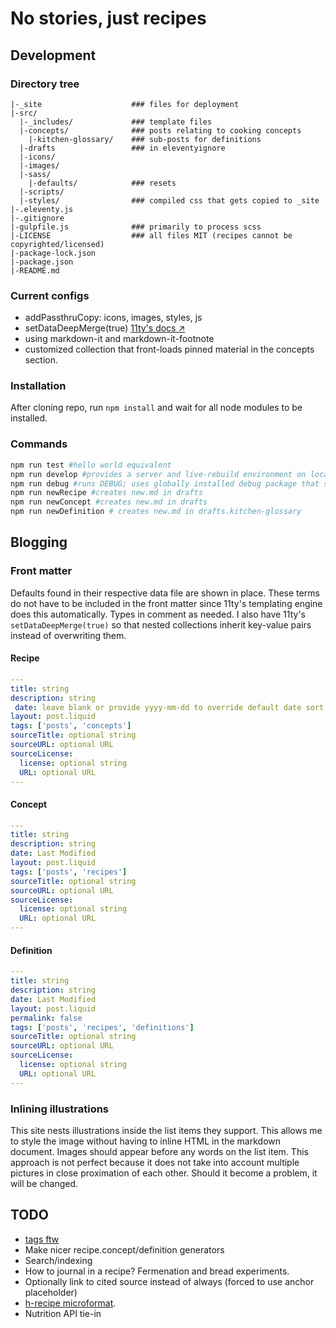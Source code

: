 # No stories, just recipes

## Development

### Directory tree

```plaintext
|-_site                    ### files for deployment
|-src/
  |-_includes/             ### template files
  |-concepts/              ### posts relating to cooking concepts
    |-kitchen-glossary/    ### sub-posts for definitions
  |-drafts                 ### in eleventyignore
  |-icons/
  |-images/
  |-sass/
    |-defaults/            ### resets
  |-scripts/
  |-styles/                ### compiled css that gets copied to _site
|-.eleventy.js
|-.gitignore
|-gulpfile.js              ### primarily to process scss
|-LICENSE                  ### all files MIT (recipes cannot be copyrighted/licensed)
|-package-lock.json
|-package.json
|-README.md
```

### Current configs

- addPassthruCopy: icons, images, styles, js
- setDataDeepMerge(true) [11ty's docs ↗️](https:www.11ty.dev/docs/data-deep-merge/)
- using markdown-it and markdown-it-footnote
- customized collection that front-loads pinned material in the concepts section.

### Installation

After cloning repo, run `npm install` and wait for all node modules to be installed.

### Commands

```bash
npm run test #hello world equivalent
npm run develop #provides a server and live-rebuild environment on localhost:8080
npm run debug #runs DEBUG; uses globally installed debug package that spits out diagnostic info on the build process and any errors encountered
npm run newRecipe #creates new.md in drafts
npm run newConcept #creates new.md in drafts
npm run newDefinition # creates new.md in drafts.kitchen-glossary
```

## Blogging

### Front matter

Defaults found in their respective data file are shown in place. These terms do not have to be included in the front matter since 11ty's templating engine does this automatically. Types in comment as needed. I also have 11ty's `setDataDeepMerge(true)` so that nested collections inherit key-value pairs instead of overwriting them.

#### Recipe

```yaml
---
title: string
description: string
 date: leave blank or provide yyyy-mm-dd to override default date sort
layout: post.liquid
tags: ['posts', 'concepts']
sourceTitle: optional string
sourceURL: optional URL
sourceLicense:
  license: optional string
  URL: optional URL
---

```

#### Concept

```yaml
---
title: string
description: string
date: Last Modified
layout: post.liquid
tags: ['posts', 'recipes']
sourceTitle: optional string
sourceURL: optional URL
sourceLicense:
  license: optional string
  URL: optional URL
---

```

#### Definition

```yaml
---
title: string
description: string
date: Last Modified
layout: post.liquid
permalink: false
tags: ['posts', 'recipes', 'definitions']
sourceTitle: optional string
sourceURL: optional URL
sourceLicense:
  license: optional string
  URL: optional URL
---

```

### Inlining illustrations

This site nests illustrations inside the list items they support. This allows me to style the image without having to inline HTML in the markdown document. Images should appear before any words on the list item. This approach is not perfect because it does not take into account multiple pictures in close proximation of each other. Should it become a problem, it will be changed.

## TODO

- [tags ftw](https:www.11ty.dev/docs/quicktips/tag-pages/)
- Make nicer recipe.concept/definition generators
- Search/indexing
- How to journal in a recipe? Fermenation and bread experiments.
- Optionally link to cited source instead of always (forced to use anchor placeholder)
- [h-recipe microformat](https:microformats.org/wiki/h-recipe).
- Nutrition API tie-in
